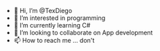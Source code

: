 - 👋 Hi, I’m @TexDiego
- 👀 I’m interested in programming
- 🌱 I’m currently learning C#
- 💞️ I’m looking to collaborate on App development
- 📫 How to reach me ... don't

<!---
TexDiego/TexDiego is a ✨ special ✨ repository because its `README.md` (this file) appears on your GitHub profile.
You can click the Preview link to take a look at your changes.
--->
